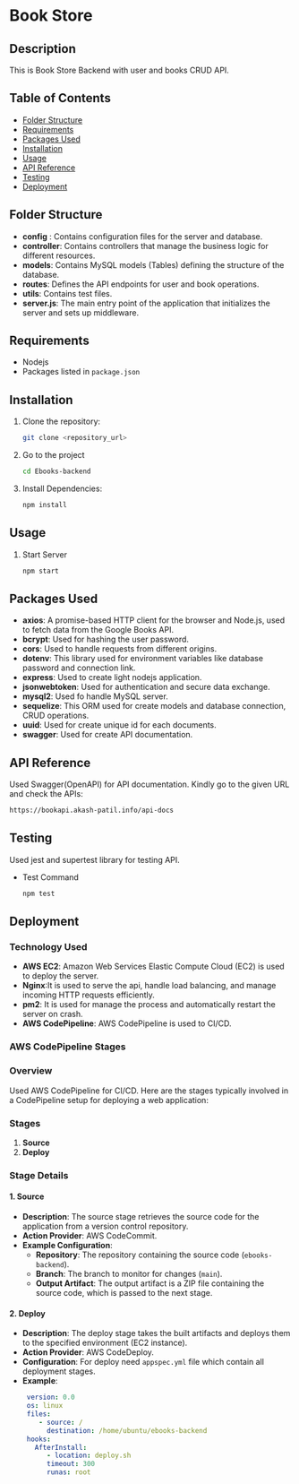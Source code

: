 # Book Store

## Description

This is Book Store Backend with user and books CRUD API.

## Table of Contents

- [Folder Structure](#folder-structure)
- [Requirements](#requirements)
- [Packages Used](#packages-used)
- [Installation](#installation)
- [Usage](#usage)
- [API Reference](#api-reference)
- [Testing](#testing)
- [Deployment](#deployment)

## Folder Structure <!-- All folder structure -->

- **config** : Contains configuration files for the server and database.
- **controller**: Contains controllers that manage the business logic for different resources.
- **models**: Contains MySQL models (Tables) defining the structure of the database.
- **routes**: Defines the API endpoints for user and book operations.
- **utils**: Contains test files.
- **server.js**: The main entry point of the application that initializes the server and sets up middleware.

## Requirements <!-- Requirements -->

- Nodejs
- Packages listed in `package.json`

## Installation <!-- Installation -->

1. Clone the repository:

   ```bash
   git clone <repository_url>

   ```

2. Go to the project

   ```bash
   cd Ebooks-backend

   ```

3. Install Dependencies:
   ```bash
   npm install
   ```

## Usage <!-- Usage -->

1.  Start Server
    ```bash
    npm start
    ```

## Packages Used <!-- Packages Used  -->

- **axios**: A promise-based HTTP client for the browser and Node.js, used to fetch data from the Google Books API.
- **bcrypt**: Used for hashing the user password.
- **cors**: Used to handle requests from different origins.
- **dotenv**: This library used for environment variables like database password and connection link.
- **express**: Used to create light nodejs application.
- **jsonwebtoken**: Used for authentication and secure data exchange.
- **mysql2**: Used fo handle MySQL server.
- **sequelize**: This ORM used for create models and database connection, CRUD operations.
- **uuid**: Used for create unique id for each documents.
- **swagger**: Used for create API documentation.

## API Reference <!-- API Reference -->

Used Swagger(OpenAPI) for API documentation. Kindly go to the given URL and check the APIs:

```bash
https://bookapi.akash-patil.info/api-docs
```

<!-- Testing Section -->

## Testing

Used jest and supertest library for testing API.

- Test Command
  ```bash
  npm test
  ```

## Deployment

### Technology Used

- **AWS EC2**: Amazon Web Services Elastic Compute Cloud (EC2) is used to deploy the server.
- **Nginx**:It is used to serve the api, handle load balancing, and manage incoming HTTP requests efficiently.
- **pm2**: It is used for manage the process and automatically restart the server on crash.
- **AWS CodePipeline**: AWS CodePipeline is used to CI/CD.

### AWS CodePipeline Stages

### Overview

Used AWS CodePipeline for CI/CD. Here are the stages typically involved in a CodePipeline setup for deploying a web application:

### Stages

1. **Source**
2. **Deploy**

### Stage Details

#### 1. Source

- **Description**: The source stage retrieves the source code for the application from a version control repository.
- **Action Provider**: AWS CodeCommit.
- **Example Configuration**:
  - **Repository**: The repository containing the source code (`ebooks-backend`).
  - **Branch**: The branch to monitor for changes (`main`).
  - **Output Artifact**: The output artifact is a ZIP file containing the source code, which is passed to the next stage.

#### 2. Deploy

- **Description**: The deploy stage takes the built artifacts and deploys them to the specified environment (EC2 instance).
- **Action Provider**: AWS CodeDeploy.
- **Configuration**: For deploy need `appspec.yml` file which contain all deployment stages.
- **Example**:
  ```yaml
   version: 0.0
   os: linux
   files:
      - source: /
        destination: /home/ubuntu/ebooks-backend
   hooks:
     AfterInstall:
        - location: deploy.sh
        timeout: 300
        runas: root
  ```
